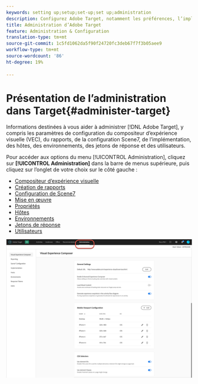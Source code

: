 ```yaml
---
keywords: setting up;setup;set-up;set up;administration
description: Configurez Adobe Target, notamment les préférences, l’implémentation, la gestion des utilisateurs, les propriétés, la configuration Scene7, la gestion des hôtes et les jetons de réponse.
title: Administration d’Adobe Target
feature: Administration & Configuration
translation-type: tm+mt
source-git-commit: 1c5fd1062da5f90f24720fc3deb67f7f3b05aee9
workflow-type: tm+mt
source-wordcount: '86'
ht-degree: 19%

---
```



# Présentation de l’administration dans Target{#administer-target}

Informations destinées à vous aider à administrer [!DNL Adobe Target], y compris les paramètres de configuration du compositeur d’expérience visuelle (VEC), du rapports, de la configuration Scene7, de l’implémentation, des hôtes, des environnements, des jetons de réponse et des utilisateurs.

Pour accéder aux options du menu [!UICONTROL Administration], cliquez sur **[!UICONTROL Administration]** dans la barre de menus supérieure, puis cliquez sur l’onglet de votre choix sur le côté gauche :

* [Compositeur d’expérience visuelle](/help/administrating-target/visual-experience-composer-set-up.md)
* [Création de rapports](/help/administrating-target/reporting.md)
* [Configuration de Scene7](/help/administrating-target/scene7-settings.md)
* [Mise en œuvre](/help/c-implementing-target/implementing-target.md)
* [Propriétés](/help/administrating-target/c-user-management/property-channel/property-channel.md)
* [Hôtes](/help/administrating-target/hosts.md)
* [Environnements](/help/administrating-target/environments.md)
* [Jetons de réponse](/help/administrating-target/response-tokens.md)
* [Utilisateurs](/help/administrating-target/c-user-management/user-management.md)

![Menu Administration Adobe Target](/help/administrating-target/assets/administration.png)